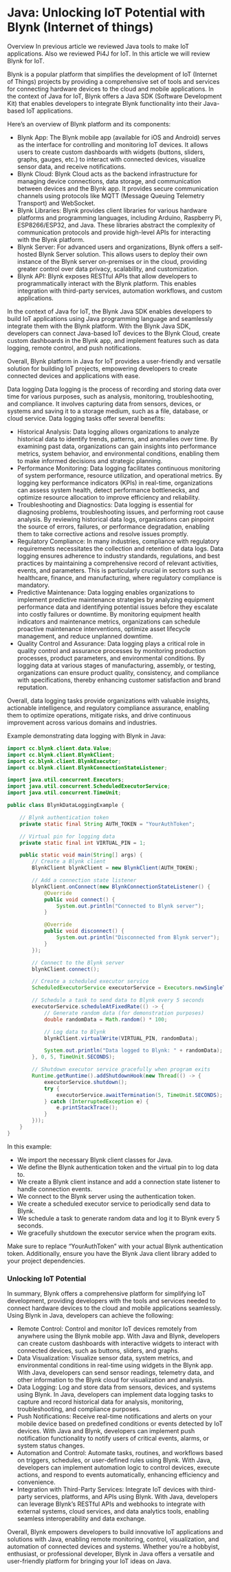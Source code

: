 # Java: Unlocking IoT Potential with Blynk (Internet of things)

Overview
In previous article we reviewed Java tools to make IoT applications. Also we reviewed Pi4J for IoT. In this article we will review Blynk for IoT.

Blynk is a popular platform that simplifies the development of IoT (Internet of Things) projects by providing a comprehensive set of tools and services for connecting hardware devices to the cloud and mobile applications. In the context of Java for IoT, Blynk offers a Java SDK (Software Development Kit) that enables developers to integrate Blynk functionality into their Java-based IoT applications.

Here’s an overview of Blynk platform and its components:

- Blynk App: The Blynk mobile app (available for iOS and Android) serves as the interface for controlling and monitoring IoT devices. It allows users to create custom dashboards with widgets (buttons, sliders, graphs, gauges, etc.) to interact with connected devices, visualize sensor data, and receive notifications.
- Blynk Cloud: Blynk Cloud acts as the backend infrastructure for managing device connections, data storage, and communication between devices and the Blynk app. It provides secure communication channels using protocols like MQTT (Message Queuing Telemetry Transport) and WebSocket.
- Blynk Libraries: Blynk provides client libraries for various hardware platforms and programming languages, including Arduino, Raspberry Pi, ESP8266/ESP32, and Java. These libraries abstract the complexity of communication protocols and provide high-level APIs for interacting with the Blynk platform.
- Blynk Server: For advanced users and organizations, Blynk offers a self-hosted Blynk Server solution. This allows users to deploy their own instance of the Blynk server on-premises or in the cloud, providing greater control over data privacy, scalability, and customization.
- Blynk API: Blynk exposes RESTful APIs that allow developers to programmatically interact with the Blynk platform. This enables integration with third-party services, automation workflows, and custom applications.


In the context of Java for IoT, the Blynk Java SDK enables developers to build IoT applications using Java programming language and seamlessly integrate them with the Blynk platform. With the Blynk Java SDK, developers can connect Java-based IoT devices to the Blynk Cloud, create custom dashboards in the Blynk app, and implement features such as data logging, remote control, and push notifications.

Overall, Blynk platform in Java for IoT provides a user-friendly and versatile solution for building IoT projects, empowering developers to create connected devices and applications with ease.

Data logging
Data logging is the process of recording and storing data over time for various purposes, such as analysis, monitoring, troubleshooting, and compliance. It involves capturing data from sensors, devices, or systems and saving it to a storage medium, such as a file, database, or cloud service. Data logging tasks offer several benefits:

- Historical Analysis: Data logging allows organizations to analyze historical data to identify trends, patterns, and anomalies over time. By examining past data, organizations can gain insights into performance metrics, system behavior, and environmental conditions, enabling them to make informed decisions and strategic planning.
- Performance Monitoring: Data logging facilitates continuous monitoring of system performance, resource utilization, and operational metrics. By logging key performance indicators (KPIs) in real-time, organizations can assess system health, detect performance bottlenecks, and optimize resource allocation to improve efficiency and reliability.
- Troubleshooting and Diagnostics: Data logging is essential for diagnosing problems, troubleshooting issues, and performing root cause analysis. By reviewing historical data logs, organizations can pinpoint the source of errors, failures, or performance degradation, enabling them to take corrective actions and resolve issues promptly.
- Regulatory Compliance: In many industries, compliance with regulatory requirements necessitates the collection and retention of data logs. Data logging ensures adherence to industry standards, regulations, and best practices by maintaining a comprehensive record of relevant activities, events, and parameters. This is particularly crucial in sectors such as healthcare, finance, and manufacturing, where regulatory compliance is mandatory.
- Predictive Maintenance: Data logging enables organizations to implement predictive maintenance strategies by analyzing equipment performance data and identifying potential issues before they escalate into costly failures or downtime. By monitoring equipment health indicators and maintenance metrics, organizations can schedule proactive maintenance interventions, optimize asset lifecycle management, and reduce unplanned downtime.
- Quality Control and Assurance: Data logging plays a critical role in quality control and assurance processes by monitoring production processes, product parameters, and environmental conditions. By logging data at various stages of manufacturing, assembly, or testing, organizations can ensure product quality, consistency, and compliance with specifications, thereby enhancing customer satisfaction and brand reputation.

Overall, data logging tasks provide organizations with valuable insights, actionable intelligence, and regulatory compliance assurance, enabling them to optimize operations, mitigate risks, and drive continuous improvement across various domains and industries.

Example demonstrating data logging with Blynk in Java:

```java
import cc.blynk.client.data.Value;
import cc.blynk.client.BlynkClient;
import cc.blynk.client.BlynkExecutor;
import cc.blynk.client.BlynkConnectionStateListener;

import java.util.concurrent.Executors;
import java.util.concurrent.ScheduledExecutorService;
import java.util.concurrent.TimeUnit;

public class BlynkDataLoggingExample {

    // Blynk authentication token
    private static final String AUTH_TOKEN = "YourAuthToken";

    // Virtual pin for logging data
    private static final int VIRTUAL_PIN = 1;

    public static void main(String[] args) {
        // Create a Blynk client
        BlynkClient blynkClient = new BlynkClient(AUTH_TOKEN);

        // Add a connection state listener
        blynkClient.onConnect(new BlynkConnectionStateListener() {
            @Override
            public void connect() {
                System.out.println("Connected to Blynk server");
            }

            @Override
            public void disconnect() {
                System.out.println("Disconnected from Blynk server");
            }
        });

        // Connect to the Blynk server
        blynkClient.connect();

        // Create a scheduled executor service
        ScheduledExecutorService executorService = Executors.newSingleThreadScheduledExecutor();

        // Schedule a task to send data to Blynk every 5 seconds
        executorService.scheduleAtFixedRate(() -> {
            // Generate random data (for demonstration purposes)
            double randomData = Math.random() * 100;

            // Log data to Blynk
            blynkClient.virtualWrite(VIRTUAL_PIN, randomData);

            System.out.println("Data logged to Blynk: " + randomData);
        }, 0, 5, TimeUnit.SECONDS);

        // Shutdown executor service gracefully when program exits
        Runtime.getRuntime().addShutdownHook(new Thread(() -> {
            executorService.shutdown();
            try {
                executorService.awaitTermination(5, TimeUnit.SECONDS);
            } catch (InterruptedException e) {
                e.printStackTrace();
            }
        }));
    }
}
```

In this example:

- We import the necessary Blynk client classes for Java.
- We define the Blynk authentication token and the virtual pin to log data to.
- We create a Blynk client instance and add a connection state listener to handle connection events.
- We connect to the Blynk server using the authentication token.
- We create a scheduled executor service to periodically send data to Blynk.
- We schedule a task to generate random data and log it to Blynk every 5 seconds.
- We gracefully shutdown the executor service when the program exits.

Make sure to replace “YourAuthToken” with your actual Blynk authentication token. Additionally, ensure you have the Blynk Java client library added to your project dependencies.

### Unlocking IoT Potential

In summary, Blynk offers a comprehensive platform for simplifying IoT development, providing developers with the tools and services needed to connect hardware devices to the cloud and mobile applications seamlessly. Using Blynk in Java, developers can achieve the following:

- Remote Control: Control and monitor IoT devices remotely from anywhere using the Blynk mobile app. With Java and Blynk, developers can create custom dashboards with interactive widgets to interact with connected devices, such as buttons, sliders, and graphs.
- Data Visualization: Visualize sensor data, system metrics, and environmental conditions in real-time using widgets in the Blynk app. With Java, developers can send sensor readings, telemetry data, and other information to the Blynk cloud for visualization and analysis.
- Data Logging: Log and store data from sensors, devices, and systems using Blynk. In Java, developers can implement data logging tasks to capture and record historical data for analysis, monitoring, troubleshooting, and compliance purposes.
- Push Notifications: Receive real-time notifications and alerts on your mobile device based on predefined conditions or events detected by IoT devices. With Java and Blynk, developers can implement push notification functionality to notify users of critical events, alarms, or system status changes.
- Automation and Control: Automate tasks, routines, and workflows based on triggers, schedules, or user-defined rules using Blynk. With Java, developers can implement automation logic to control devices, execute actions, and respond to events automatically, enhancing efficiency and convenience.
- Integration with Third-Party Services: Integrate IoT devices with third-party services, platforms, and APIs using Blynk. With Java, developers can leverage Blynk’s RESTful APIs and webhooks to integrate with external systems, cloud services, and data analytics tools, enabling seamless interoperability and data exchange.

Overall, Blynk empowers developers to build innovative IoT applications and solutions with Java, enabling remote monitoring, control, visualization, and automation of connected devices and systems. Whether you’re a hobbyist, enthusiast, or professional developer, Blynk in Java offers a versatile and user-friendly platform for bringing your IoT ideas on Java.
